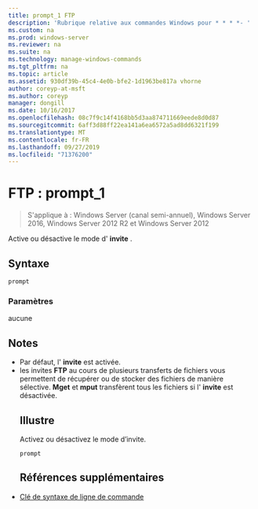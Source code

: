 ```yaml
---
title: prompt_1 FTP
description: 'Rubrique relative aux commandes Windows pour * * * *- '
ms.custom: na
ms.prod: windows-server
ms.reviewer: na
ms.suite: na
ms.technology: manage-windows-commands
ms.tgt_pltfrm: na
ms.topic: article
ms.assetid: 930df39b-45c4-4e0b-bfe2-1d1963be817a vhorne
author: coreyp-at-msft
ms.author: coreyp
manager: dongill
ms.date: 10/16/2017
ms.openlocfilehash: 08c7f9c14f4168bb5d3aa874711669eede8d0d87
ms.sourcegitcommit: 6aff3d88ff22ea141a6ea6572a5ad8dd6321f199
ms.translationtype: MT
ms.contentlocale: fr-FR
ms.lasthandoff: 09/27/2019
ms.locfileid: "71376200"
---
```

# <a name="ftp-prompt_1"></a>FTP : prompt_1

>S'applique à : Windows Server (canal semi-annuel), Windows Server 2016, Windows Server 2012 R2 et Windows Server 2012

Active ou désactive le mode d' **invite** .   
## <a name="syntax"></a>Syntaxe  
```  
prompt  
```  
### <a name="parameters"></a>Paramètres  
aucune  
## <a name="remarks"></a>Notes  
- Par défaut, l' **invite** est activée.  
- les invites **FTP** au cours de plusieurs transferts de fichiers vous permettent de récupérer ou de stocker des fichiers de manière sélective.  **Mget** et **mput** transfèrent tous les fichiers si l' **invite** est désactivée.  
  ## <a name="BKMK_Examples"></a>Illustre  
  Activez ou désactivez le mode d’invite.  
  ```  
  prompt  
  ```  
  ## <a name="additional-references"></a>Références supplémentaires  
- [Clé de syntaxe de ligne de commande](command-line-syntax-key.md)  
